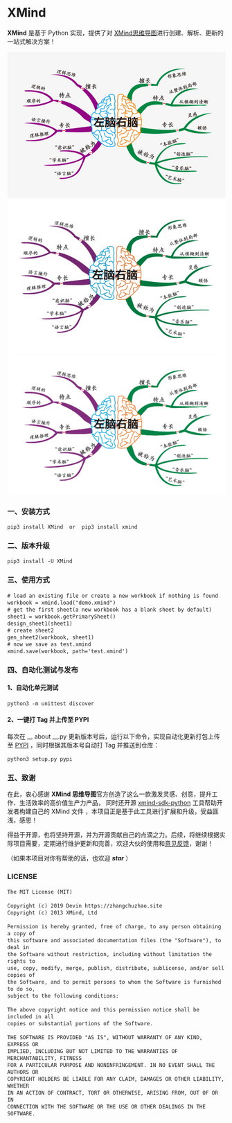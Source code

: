 # XMind

**XMind** 是基于 Python 实现，提供了对 [XMind思维导图](https://www.xmind.cn/)进行创建、解析、更新的一站式解决方案！

![](docs/xmind.jpeg)
![](docs/xmind.jpg)
![](docs/xmind.png)


### 一、安装方式
```
pip3 install XMind  or  pip3 install xmind
```


### 二、版本升级
```
pip3 install -U XMind
```


### 三、使用方式
```
# load an existing file or create a new workbook if nothing is found
workbook = xmind.load("demo.xmind")
# get the first sheet(a new workbook has a blank sheet by default)
sheet1 = workbook.getPrimarySheet()
design_sheet1(sheet1)
# create sheet2
gen_sheet2(workbook, sheet1)
# now we save as test.xmind
xmind.save(workbook, path='test.xmind')
```


### 四、自动化测试与发布

#### 1、自动化单元测试
```
python3 -m unittest discover
```

#### 2、一键打 Tag 并上传至 PYPI 
每次在 __ about __.py 更新版本号后，运行以下命令，实现自动化更新打包上传至 [PYPI](https://pypi.org/) ，同时根据其版本号自动打 Tag 并推送到仓库：
```
python3 setup.py pypi
```


### 五、致谢
在此，衷心感谢 **XMind 思维导图**官方创造了这么一款激发灵感、创意，提升工作、生活效率的高价值生产力产品，
同时还开源 [xmind-sdk-python](https://github.com/xmindltd/xmind-sdk-python) 工具帮助开发者构建自己的 XMind 文件 ，本项目正是基于此工具进行扩展和升级，受益匪浅，感恩！

得益于开源，也将坚持开源，并为开源贡献自己的点滴之力。后续，将继续根据实际项目需要，定期进行维护更新和完善，欢迎大伙的使用和[意见反馈](https://github.com/zhuifengshen/xmind/issues/new)，谢谢！

（如果本项目对你有帮助的话，也欢迎 _**star**_ ）


### LICENSE
```
The MIT License (MIT)

Copyright (c) 2019 Devin https://zhangchuzhao.site
Copyright (c) 2013 XMind, Ltd

Permission is hereby granted, free of charge, to any person obtaining a copy of
this software and associated documentation files (the "Software"), to deal in
the Software without restriction, including without limitation the rights to
use, copy, modify, merge, publish, distribute, sublicense, and/or sell copies of
the Software, and to permit persons to whom the Software is furnished to do so,
subject to the following conditions:

The above copyright notice and this permission notice shall be included in all
copies or substantial portions of the Software.

THE SOFTWARE IS PROVIDED "AS IS", WITHOUT WARRANTY OF ANY KIND, EXPRESS OR
IMPLIED, INCLUDING BUT NOT LIMITED TO THE WARRANTIES OF MERCHANTABILITY, FITNESS
FOR A PARTICULAR PURPOSE AND NONINFRINGEMENT. IN NO EVENT SHALL THE AUTHORS OR
COPYRIGHT HOLDERS BE LIABLE FOR ANY CLAIM, DAMAGES OR OTHER LIABILITY, WHETHER
IN AN ACTION OF CONTRACT, TORT OR OTHERWISE, ARISING FROM, OUT OF OR IN
CONNECTION WITH THE SOFTWARE OR THE USE OR OTHER DEALINGS IN THE SOFTWARE.
```
